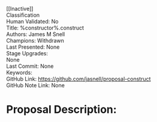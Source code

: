 [[Inactive]]<br>Classification<br>Human Validated: No<br>Title: %constructor%.construct<br>Authors: James M Snell<br>Champions: Withdrawn<br>Last Presented: None<br>Stage Upgrades:<br>None<br>Last Commit: None<br>Keywords:<br>GitHub Link: https://github.com/jasnell/proposal-construct <br>GitHub Note Link: None
# Proposal Description:<br>